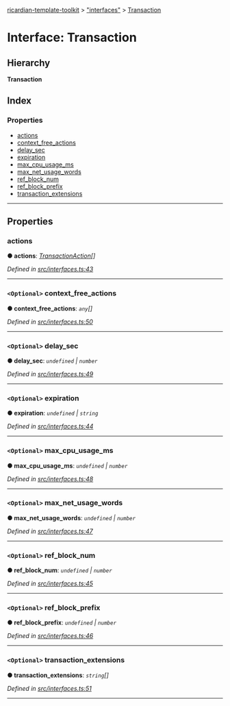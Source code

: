 [ricardian-template-toolkit](../README.md) > ["interfaces"](../modules/_interfaces_.md) > [Transaction](../interfaces/_interfaces_.transaction.md)

# Interface: Transaction

## Hierarchy

**Transaction**

## Index

### Properties

* [actions](_interfaces_.transaction.md#actions)
* [context_free_actions](_interfaces_.transaction.md#context_free_actions)
* [delay_sec](_interfaces_.transaction.md#delay_sec)
* [expiration](_interfaces_.transaction.md#expiration)
* [max_cpu_usage_ms](_interfaces_.transaction.md#max_cpu_usage_ms)
* [max_net_usage_words](_interfaces_.transaction.md#max_net_usage_words)
* [ref_block_num](_interfaces_.transaction.md#ref_block_num)
* [ref_block_prefix](_interfaces_.transaction.md#ref_block_prefix)
* [transaction_extensions](_interfaces_.transaction.md#transaction_extensions)

---

## Properties

<a id="actions"></a>

###  actions

**● actions**: *[TransactionAction](_interfaces_.transactionaction.md)[]*

*Defined in [src/interfaces.ts:43](https://github.com/EOSIO/ricardian-template-toolkit/blob/c1cccb0/src/interfaces.ts#L43)*

___
<a id="context_free_actions"></a>

### `<Optional>` context_free_actions

**● context_free_actions**: *`any`[]*

*Defined in [src/interfaces.ts:50](https://github.com/EOSIO/ricardian-template-toolkit/blob/c1cccb0/src/interfaces.ts#L50)*

___
<a id="delay_sec"></a>

### `<Optional>` delay_sec

**● delay_sec**: *`undefined` \| `number`*

*Defined in [src/interfaces.ts:49](https://github.com/EOSIO/ricardian-template-toolkit/blob/c1cccb0/src/interfaces.ts#L49)*

___
<a id="expiration"></a>

### `<Optional>` expiration

**● expiration**: *`undefined` \| `string`*

*Defined in [src/interfaces.ts:44](https://github.com/EOSIO/ricardian-template-toolkit/blob/c1cccb0/src/interfaces.ts#L44)*

___
<a id="max_cpu_usage_ms"></a>

### `<Optional>` max_cpu_usage_ms

**● max_cpu_usage_ms**: *`undefined` \| `number`*

*Defined in [src/interfaces.ts:48](https://github.com/EOSIO/ricardian-template-toolkit/blob/c1cccb0/src/interfaces.ts#L48)*

___
<a id="max_net_usage_words"></a>

### `<Optional>` max_net_usage_words

**● max_net_usage_words**: *`undefined` \| `number`*

*Defined in [src/interfaces.ts:47](https://github.com/EOSIO/ricardian-template-toolkit/blob/c1cccb0/src/interfaces.ts#L47)*

___
<a id="ref_block_num"></a>

### `<Optional>` ref_block_num

**● ref_block_num**: *`undefined` \| `number`*

*Defined in [src/interfaces.ts:45](https://github.com/EOSIO/ricardian-template-toolkit/blob/c1cccb0/src/interfaces.ts#L45)*

___
<a id="ref_block_prefix"></a>

### `<Optional>` ref_block_prefix

**● ref_block_prefix**: *`undefined` \| `number`*

*Defined in [src/interfaces.ts:46](https://github.com/EOSIO/ricardian-template-toolkit/blob/c1cccb0/src/interfaces.ts#L46)*

___
<a id="transaction_extensions"></a>

### `<Optional>` transaction_extensions

**● transaction_extensions**: *`string`[]*

*Defined in [src/interfaces.ts:51](https://github.com/EOSIO/ricardian-template-toolkit/blob/c1cccb0/src/interfaces.ts#L51)*

___


